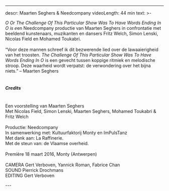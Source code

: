 
---
descr: Maarten Seghers & Needcompany
videoLength: 44 min
text: >-
  <p><em>O Or The Challenge Of This Particular Show Was To Have Words Ending In O is e</em>en Needcompany productie van Maarten Seghers in confrontatie met beeldend kunstenaars, muzikanten en dansers Fritz Welch, Simon Lenski, Nicolas Field en Mohamed Toukabri.<br><br>“Voor deze mannen schreef ik dit bezwerende lied over de lawaaierigheid van het troosten. <em>The Challenge Of This Particular Show Was To Have Words Ending In O</em> is een gevecht tussen koppige ritmiek en melodische stroop. Deze waarheid wordt verpatst: de verwondering over het bijna niets.” – Maarten Seghers<br>‍</p><h5>Credits</h5><p>‍<br>Een voorstelling van Maarten Seghers<br>Met Nicolas Field, Simon Lenski, Maarten Seghers, Mohamed Toukabri &amp; Fritz Welch<br><br>Productie: Needcompany<br>In samenwerking met: Kultuurfaktorij Monty en ImPulsTanz<br>Met dank aan: La Raffinerie.<br>Met de steun van: de Vlaamse overheid.<br><br>Première 18 maart 2016, Monty (Antwerpen)<br><br>CAMERA Gert Verboven, Yannick Roman, Fabrice Chan<br>SOUND Pierrick Drochmans<br>EDITING Gert Verboven<br></p>
---
